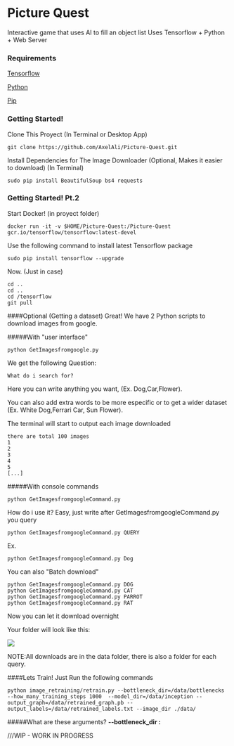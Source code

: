 # Picture Quest
Interactive game that uses AI to fill an object list
Uses Tensorflow + Python + Web Server

### Requirements 
[Tensorflow](https://www.tensorflow.org/)

[Python](https://www.python.org/)

[Pip](https://pip.pypa.io/en/stable/installing/#do-i-need-to-install-pip)


### Getting Started!

Clone This Proyect
(In Terminal or Desktop App)
```
git clone https://github.com/AxelAli/Picture-Quest.git
```

Install Dependencies for The Image Downloader (Optional, Makes it easier to download)
(In Terminal)
```
sudo pip install BeautifulSoup bs4 requests 
```



### Getting Started! Pt.2


Start Docker! (in proyect folder)
```
docker run -it -v $HOME/Picture-Quest:/Picture-Quest  gcr.io/tensorflow/tensorflow:latest-devel
```

Use the following command to install latest Tensorflow package
```
sudo pip install tensorflow --upgrade
```

Now. (Just in case)
```
cd ..
cd ..
cd /tensorflow
git pull
```
####Optional (Getting a dataset)
Great!
We have 2 Python scripts to download images from google.

#####With "user interface"
```
python GetImagesfromgoogle.py
```
We get the following Question:
```
What do i search for?
```

Here you can write anything you want, (Ex. Dog,Car,Flower).

You can also add extra words to be more especific or to get a wider dataset (Ex. White Dog,Ferrari Car, Sun Flower).

The terminal will start to output each image downloaded 

```
there are total 100 images
1
2
3
4
5
[...]
```
#####With console commands
```
python GetImagesfromgoogleCommand.py
```
How do i use it?
Easy, just write after GetImagesfromgoogleCommand.py you query
```
python GetImagesfromgoogleCommand.py QUERY
```
Ex.
```
python GetImagesfromgoogleCommand.py Dog
```

You can also "Batch download" 
```
python GetImagesfromgoogleCommand.py DOG
python GetImagesfromgoogleCommand.py CAT
python GetImagesfromgoogleCommand.py PARROT
python GetImagesfromgoogleCommand.py RAT
```
Now you can let it download overnight


Your folder will look like this:

![](http://i.imgur.com/mrRnC2F.png)

NOTE:All downloads are in the data folder, there is also a folder for each query.

####Lets Train!
Just Run the following commands

```
python image_retraining/retrain.py --bottleneck_dir=/data/bottlenecks --how_many_training_steps 1000  --model_dir=/data/inception --output_graph=/data/retrained_graph.pb --output_labels=/data/retrained_labels.txt --image_dir ./data/
```
#####What are these arguments?
**--bottleneck_dir :**


///WIP - WORK IN PROGRESS
